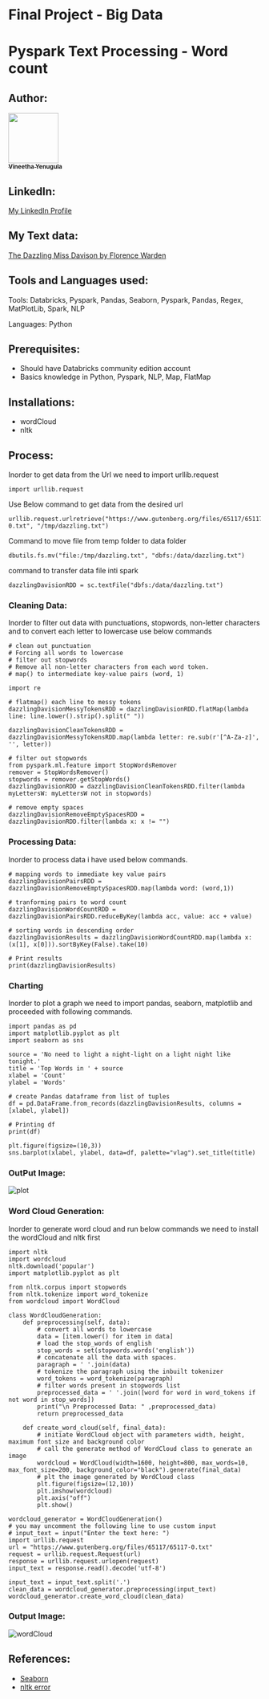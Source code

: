 # Final Project - Big Data

# Pyspark Text Processing - Word count 

## Author:

<td align="center"><a href="https://github.com/vineetha1996"><img src="https://avatars.githubusercontent.com/u/59989572?v=4" width="100px;" alt=""/><br /><sub><b>Vineetha Yenugula</b></sub></a><br /></td>

## LinkedIn:

[My LinkedIn Profile](https://www.linkedin.com/in/vineetha-yenugula-84a88b19a/)

## My Text data:

[The Dazzling Miss Davison by Florence Warden](https://www.gutenberg.org/files/6130/6130-0.txt)

## Tools and Languages used:

Tools: Databricks, Pyspark, Pandas, Seaborn, Pyspark, Pandas, Regex, MatPlotLib, Spark, NLP

Languages: Python

## Prerequisites:

<ul>
<li>Should have Databricks community edition account</li>
<li>Basics knowledge in Python, Pyspark, NLP, Map, FlatMap</li>
</ul>

## Installations:

<ul>
<li>wordCloud</li>
<li>nltk</li>
</ul>

## Process:

Inorder to get data from the Url we need to import urllib.request
```
import urllib.request
```
Use Below command to get data from the desired url
```
urllib.request.urlretrieve("https://www.gutenberg.org/files/65117/65117-0.txt", "/tmp/dazzling.txt")
```

Command to move file from temp folder to data folder
```
dbutils.fs.mv("file:/tmp/dazzling.txt", "dbfs:/data/dazzling.txt")
```

command to transfer data file inti spark
```
dazzlingDavisionRDD = sc.textFile("dbfs:/data/dazzling.txt")
```

### Cleaning Data:

Inorder to filter out data with punctuations, stopwords, non-letter characters and to convert each letter to lowercase use below commands

```
# clean out punctuation 
# Forcing all words to lowercase
# filter out stopwords
# Remove all non-letter characters from each word token.
# map() to intermediate key-value pairs (word, 1)

import re

# flatmap() each line to messy tokens
dazzlingDavisionMessyTokensRDD = dazzlingDavisionRDD.flatMap(lambda line: line.lower().strip().split(" "))

dazzlingDavisionCleanTokensRDD = dazzlingDavisionMessyTokensRDD.map(lambda letter: re.sub(r'[^A-Za-z]', '', letter))

# filter out stopwords
from pyspark.ml.feature import StopWordsRemover
remover = StopWordsRemover()
stopwords = remover.getStopWords()
dazzlingDavisionRDD = dazzlingDavisionCleanTokensRDD.filter(lambda myLettersW: myLettersW not in stopwords)

# remove empty spaces
dazzlingDavisionRemoveEmptySpacesRDD = dazzlingDavisionRDD.filter(lambda x: x != "")
```

### Processing Data:

Inorder to process data i have used below commands.

```
# mapping words to immediate key value pairs
dazzlingDavisionPairsRDD = dazzlingDavisionRemoveEmptySpacesRDD.map(lambda word: (word,1))
```

```
# tranforming pairs to word count
dazzlingDavisionWordCountRDD = dazzlingDavisionPairsRDD.reduceByKey(lambda acc, value: acc + value)
```

```
# sorting words in descending order
dazzlingDavisionResults = dazzlingDavisionWordCountRDD.map(lambda x: (x[1], x[0])).sortByKey(False).take(10)
```

```
# Print results
print(dazzlingDavisionResults)
```

### Charting
Inorder to plot a graph we need to import pandas, seaborn, matplotlib and proceeded with following commands.

```
import pandas as pd
import matplotlib.pyplot as plt
import seaborn as sns
 
source = 'No need to light a night-light on a light night like tonight.'
title = 'Top Words in ' + source
xlabel = 'Count'
ylabel = 'Words'

# create Pandas dataframe from list of tuples
df = pd.DataFrame.from_records(dazzlingDavisionResults, columns =[xlabel, ylabel]) 

# Printing df
print(df)

plt.figure(figsize=(10,3))
sns.barplot(xlabel, ylabel, data=df, palette="vlag").set_title(title)
```

### OutPut Image:

![plot](https://github.com/vineetha1996/vineetha-bigdata-final-project/blob/main/Screenshot%202021-04-21%20221938.png)

### Word Cloud Generation:

Inorder to generate word cloud and run below commands we need to install the wordCloud and nltk first

```
import nltk
import wordcloud
nltk.download('popular')
import matplotlib.pyplot as plt
 
from nltk.corpus import stopwords
from nltk.tokenize import word_tokenize
from wordcloud import WordCloud
 
class WordCloudGeneration:
    def preprocessing(self, data):
        # convert all words to lowercase
        data = [item.lower() for item in data]
        # load the stop_words of english
        stop_words = set(stopwords.words('english'))
        # concatenate all the data with spaces.
        paragraph = ' '.join(data)
        # tokenize the paragraph using the inbuilt tokenizer
        word_tokens = word_tokenize(paragraph) 
        # filter words present in stopwords list 
        preprocessed_data = ' '.join([word for word in word_tokens if not word in stop_words])
        print("\n Preprocessed Data: " ,preprocessed_data)
        return preprocessed_data
 
    def create_word_cloud(self, final_data):
        # initiate WordCloud object with parameters width, height, maximum font size and background color
        # call the generate method of WordCloud class to generate an image
        wordcloud = WordCloud(width=1600, height=800, max_words=10, max_font_size=200, background_color="black").generate(final_data)
        # plt the image generated by WordCloud class
        plt.figure(figsize=(12,10))
        plt.imshow(wordcloud)
        plt.axis("off")
        plt.show()
 
wordcloud_generator = WordCloudGeneration()
# you may uncomment the following line to use custom input
# input_text = input("Enter the text here: ")
import urllib.request
url = "https://www.gutenberg.org/files/65117/65117-0.txt"
request = urllib.request.Request(url)
response = urllib.request.urlopen(request)
input_text = response.read().decode('utf-8')
 
input_text = input_text.split('.')
clean_data = wordcloud_generator.preprocessing(input_text)
wordcloud_generator.create_word_cloud(clean_data)
```

### Output Image:

![wordCloud](https://github.com/vineetha1996/vineetha-bigdata-final-project/blob/main/wordCloud.png)

## References: 

- [Seaborn](https://seaborn.pydata.org/tutorial/color_palettes.html)
- [nltk error](https://stackoverflow.com/questions/54937516/name-nltk-is-not-defined)










